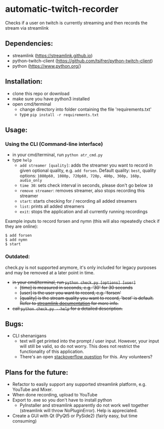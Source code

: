 # automatic-twitch-recorder

Checks if a user on twitch is currently streaming and then records the stream via streamlink

## Dependencies:

- streamlink (https://streamlink.github.io)
- python-twitch-client (https://github.com/tsifrer/python-twitch-client)
- python (https://www.python.org/)

## Installation:

- clone this repo or download
- make sure you have python3 installed
- open cmd/terminal
  - change directory into folder containing the file 'requirements.txt'
  - type `pip install -r requirements.txt`

## Usage:

### Using the CLI (Command-line interface)

- in your cmd/terminal, run `python atr_cmd.py`
- type `help`
  - `add streamer [quality]`: adds the streamer you want to record in given optional quality, e.g. `add forsen`. Default quality: `best`, quality options: `1080p60, 1080p, 720p60, 720p, 480p, 360p, 160p, audio_only`
  - `time 30`: sets check interval in seconds, please don't go below `10`
  - `remove streamer`: removes streamer, also stops recording this streamer
  - `start`: starts checking for / recording all added streamers
  - `list`: prints all added streamers
  - `exit`: stops the application and all currently running recordings

Example inputs to record forsen and nymn (this will also repeatedly check if they are online):

```
$ add forsen
$ add nymn
$ start
```


### Outdated:

check.py is not supported anymore, it's only included for legacy purposes and may be removed at a later point in time.

- ~~in your cmd/terminal, run `python check.py [options] [user]`~~
  - ~~[time] is measured in seconds, e.g. '30' for 30 seconds~~
  - ~~[user] is the user you want to record, e.g. 'forsen'~~
  - ~~[quality] is the stream quality you want to record, 'best' is default. Refer to [streamlink documentation](https://streamlink.github.io/) for more info.~~
- ~~call `python check.py --help` for a detailed description.~~


## Bugs:

- CLI shenanigans
    - text will get printed into the prompt / user input. However, your input will still be valid, so do not worry. This does not restrict the functionality of this application.
    - There's an open [stackoverflow question](https://stackoverflow.com/questions/57027294/cmd-module-async-job-prints-are-overwriting-prompt-input) for this. Any volunteers?

## Plans for the future:

- Refactor to easily support any supported streamlink platform, e.g. YouTube and Mixer.
- When done recording, upload to YouTube
- Export to .exe so you don't have to install python
  - PyInstaller and streamlink apparently do not work well together (streamlink will throw NoPluginError). Help is appreciated.
- Create a GUI with Qt (PyQt5 or PySide2) (fairly easy, but time consuming)
